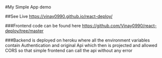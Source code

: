 #My Simple App demo

##See Live https://vinay0990.github.io/react-deploy/

###Frontend code can be found here
https://github.com/Vinay0990/react-deploy/tree/master

###Backend is deployed on heroku where all the environment variables contain Authentication and original Api which then is projected and allowed CORS so that simple frontend can call the api without any error
